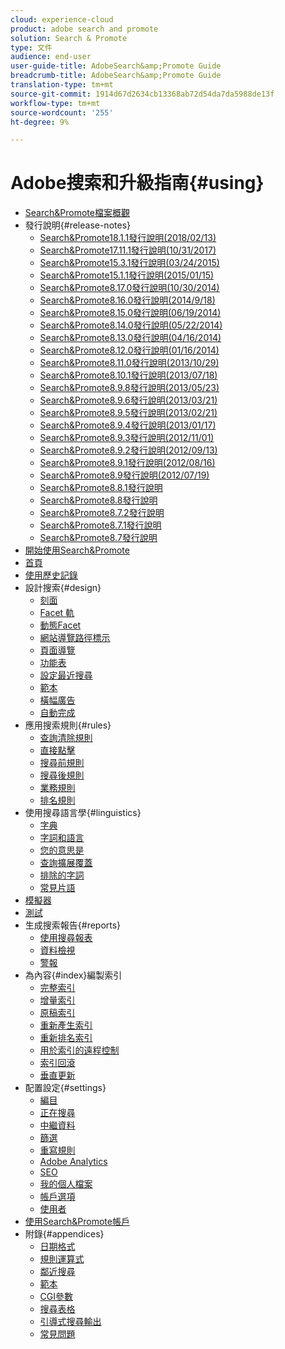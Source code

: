 ```yaml
---
cloud: experience-cloud
product: adobe search and promote
solution: Search & Promote
type: 文件
audience: end-user
user-guide-title: AdobeSearch&amp;Promote Guide
breadcrumb-title: AdobeSearch&amp;Promote Guide
translation-type: tm+mt
source-git-commit: 1914d67d2634cb13368ab72d54da7da5988de13f
workflow-type: tm+mt
source-wordcount: '255'
ht-degree: 9%

---
```



# Adobe搜索和升級指南{#using}

<!-- + Attention {#attention}
  + [Adobe Search&amp;Promote End-of-Service Announcement](sp-eol.md) -->
+ [Search&amp;Promote檔案概觀](sp-home.md)
+ 發行說明{#release-notes}
   + [Search&amp;Promote18.1.1發行說明(2018/02/13)](c-searchpromote-release-notes/c-rn-02-13-18-version-1811.md)
   + [Search&amp;Promote17.11.1發行說明(10/31/2017)](c-searchpromote-release-notes/c-rn-10-31-17-version-1711.md)
   + [Search&amp;Promote15.3.1發行說明(03/24/2015)](c-searchpromote-release-notes/c-rn-03-19-15-version-153.md)
   + [Search&amp;Promote15.1.1發行說明(2015/01/15)](c-searchpromote-release-notes/c-rn-01-15-15-version-151.md)
   + [Search&amp;Promote8.17.0發行說明(10/30/2014)](c-searchpromote-release-notes/c-rn-10-30-14-version-817.md)
   + [Search&amp;Promote8.16.0發行說明(2014/9/18)](c-searchpromote-release-notes/c-rn-09-18-14-version-816.md)
   + [Search&amp;Promote8.15.0發行說明(06/19/2014)](c-searchpromote-release-notes/c-rn-06-19-14-version-815.md)
   + [Search&amp;Promote8.14.0發行說明(05/22/2014)](c-searchpromote-release-notes/c-rn-05-22-14-version-814.md)
   + [Search&amp;Promote8.13.0發行說明(04/16/2014)](c-searchpromote-release-notes/c-rn-04-16-14-version-813.md)
   + [Search&amp;Promote8.12.0發行說明(01/16/2014)](c-searchpromote-release-notes/c-rn-01-16-14-version-812.md)
   + [Search&amp;Promote8.11.0發行說明(2013/10/29)](c-searchpromote-release-notes/c-rn-10-17-13-version-811.md)
   + [Search&amp;Promote8.10.1發行說明(2013/07/18)](c-searchpromote-release-notes/c-rn-07-18-13-version-810.md)
   + [Search&amp;Promote8.9.8發行說明(2013/05/23)](c-searchpromote-release-notes/c-rn-05-23-13-version-898.md)
   + [Search&amp;Promote8.9.6發行說明(2013/03/21)](c-searchpromote-release-notes/c-rn-03-21-13-version-896.md)
   + [Search&amp;Promote8.9.5發行說明(2013/02/21)](c-searchpromote-release-notes/c-rn-02-21-13-version-895.md)
   + [Search&amp;Promote8.9.4發行說明(2013/01/17)](c-searchpromote-release-notes/c-rn-01-17-13-version-894.md)
   + [Search&amp;Promote8.9.3發行說明(2012/11/01)](c-searchpromote-release-notes/c-rn-11-01-12-version-893.md)
   + [Search&amp;Promote8.9.2發行說明(2012/09/13)](c-searchpromote-release-notes/c-rn-09-13-12-version-892.md)
   + [Search&amp;Promote8.9.1發行說明(2012/08/16)](c-searchpromote-release-notes/c-rn-08-16-12-version-891.md)
   + [Search&amp;Promote8.9發行說明(2012/07/19)](c-searchpromote-release-notes/c-rn-07-19-12-version-89.md)
   + [Search&amp;Promote8.8.1發行說明](c-searchpromote-release-notes/c-rn-05-31-12-version-881.md)
   + [Search&amp;Promote8.8發行說明](c-searchpromote-release-notes/c-rn-04-26-12-version-88.md)
   + [Search&amp;Promote8.7.2發行說明](c-searchpromote-release-notes/c-maintenance-release-03-29-12-version-872.md)
   + [Search&amp;Promote8.7.1發行說明](c-searchpromote-release-notes/c-maintenance-release-02-23-12-version-871.md)
   + [Search&amp;Promote8.7發行說明](c-searchpromote-release-notes/c-maintenance-release-01-19-12-version-870.md)
+ [開始使用Search&amp;Promote](c-getting-started.md)
+ [首頁](c-about-home.md)
+ [使用歷史記錄](t-using-the-history-option.md)
+ 設計搜索{#design}
   + [刻面](c-about-design-menu/c-about-facets.md)
   + [Facet 軌](c-about-design-menu/c-about-facet-rails.md)
   + [動態Facet](c-about-design-menu/c-about-dynamic-facets.md)
   + [網站導覽路徑標示](c-about-design-menu/c-about-breadcrumbs.md)
   + [頁面導覽](c-about-design-menu/c-about-page-navigation.md)
   + [功能表](c-about-design-menu/c-about-menus.md)
   + [設定最近搜尋](c-about-design-menu/t-configuring-recent-searches.md)
   + [範本](c-about-design-menu/c-about-templates.md)
   + [橫幅廣告](c-about-design-menu/c-about-banners.md)
   + [自動完成](c-about-auto-complete.md)
+ 應用搜索規則{#rules}
   + [查詢清除規則](c-about-rules-menu/c-about-query-cleaning-rules.md)
   + [直接點擊](c-about-rules-menu/c-about-direct-hits.md)
   + [搜尋前規則](c-about-rules-menu/c-about-pre-search-rules.md)
   + [搜尋後規則](c-about-rules-menu/c-about-post-search-rules.md)
   + [業務規則](c-about-rules-menu/c-about-business-rules.md)
   + [排名規則](c-about-rules-menu/c-about-ranking-rules.md)
+ 使用搜尋語言學{#linguistics}
   + [字典](c-about-linguistics-menu/c-about-dictionaries.md)
   + [字詞和語言](c-about-linguistics-menu/c-about-words-and-language.md)
   + [您的意思是](c-about-linguistics-menu/c-about-did-you-mean.md)
   + [查詢擴展覆蓋](c-about-linguistics-menu/c-about-query-expansion-overrides.md)
   + [排除的字詞](c-about-linguistics-menu/c-about-excluded-words.md)
   + [常見片語](c-about-linguistics-menu/c-about-common-phrases.md)
+ [模擬器](c-about-simulator.md)
+ [測試](c-about-staging.md)
+ 生成搜索報告{#reports}
   + [使用搜尋報表](c-about-reports-menu/c-about-reports-menu.md)
   + [資料檢視](c-about-reports-menu/c-about-data-views.md)
   + [警報](c-about-reports-menu/c-about-alerts.md)
+ 為內容{#index}編製索引
   + [完整索引](c-about-index-menu/c-about-full-index.md)
   + [增量索引](c-about-index-menu/c-about-incremental-index.md)
   + [原稿索引](c-about-index-menu/c-about-scripted-index.md)
   + [重新產生索引](c-about-index-menu/c-about-regenerate-index.md)
   + [重新排名索引](c-about-index-menu/c-about-re-rank-index.md)
   + [用於索引的遠程控制](c-about-index-menu/c-about-remote-control-for-indexing.md)
   + [索引回滾](c-about-index-menu/c-about-rollback-for-indexes.md)
   + [垂直更新](c-about-index-menu/c-about-vertical-updates.md)
+ 配置設定{#settings}
   + [編目](c-about-settings-menu/c-about-crawling-menu.md)
   + [正在搜尋](c-about-settings-menu/c-about-searching-menu.md)
   + [中繼資料](c-about-settings-menu/c-about-metadata-menu.md)
   + [篩選](c-about-settings-menu/c-about-filtering-menu.md)
   + [重寫規則](c-about-settings-menu/c-about-rewrite-rules-menu.md)
   + [Adobe Analytics](c-about-settings-menu/c-about-adobe-analytics-menu.md)
   + [SEO](c-about-settings-menu/c-about-seo.md)
   + [我的個人檔案](c-about-settings-menu/c-about-my-profile-menu.md)
   + [帳戶選項](c-about-settings-menu/c-about-account-options-menu.md)
   + [使用者](c-about-settings-menu/c-about-users-menu.md)
+ [使用Search&amp;Promote帳戶](c-about-accounts-menu.md)
+ 附錄{#appendices}
   + [日期格式](c-appendices/r-date-formats.md)
   + [規則運算式](c-appendices/r-regular-expressions.md)
   + [鄰近搜尋](c-appendices/r-about-proximity-search.md)
   + [範本](c-appendices/c-templates.md)
   + [CGI參數](c-appendices/c-cgiparameters.md)
   + [搜尋表格](c-appendices/c-searchforms.md)
   + [引導式搜尋輸出](c-appendices/c-guidedsearchoutput.md)
   + [常見問題](c-appendices/c-faq.md)
